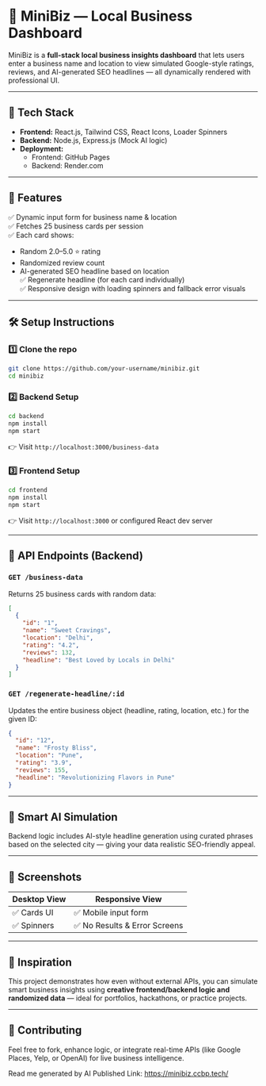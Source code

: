 
# 🚀 MiniBiz — Local Business Dashboard

MiniBiz is a **full-stack local business insights dashboard** that lets users enter a business name and location to view simulated Google-style ratings, reviews, and AI-generated SEO headlines — all dynamically rendered with professional UI.

---

## 🧩 Tech Stack

- **Frontend:** React.js, Tailwind CSS, React Icons, Loader Spinners  
- **Backend:** Node.js, Express.js (Mock AI logic)  
- **Deployment:**  
  - Frontend: GitHub Pages
  - Backend: Render.com

---

## 🎯 Features

✅ Dynamic input form for business name & location  
✅ Fetches 25 business cards per session  
✅ Each card shows:
- Random 2.0–5.0 ⭐ rating
- Randomized review count
- AI-generated SEO headline based on location  
✅ Regenerate headline (for each card individually)  
✅ Responsive design with loading spinners and fallback error visuals  

---

## 🛠 Setup Instructions

### 1️⃣ Clone the repo
```bash
git clone https://github.com/your-username/minibiz.git
cd minibiz
```

### 2️⃣ Backend Setup
```bash
cd backend
npm install
npm start
```
👉 Visit `http://localhost:3000/business-data`

### 3️⃣ Frontend Setup
```bash
cd frontend
npm install
npm start
```
👉 Visit `http://localhost:3000` or configured React dev server

---

## 🔌 API Endpoints (Backend)

### `GET /business-data`
Returns 25 business cards with random data:
```json
[
  {
    "id": "1",
    "name": "Sweet Cravings",
    "location": "Delhi",
    "rating": "4.2",
    "reviews": 132,
    "headline": "Best Loved by Locals in Delhi"
  }
]
```

### `GET /regenerate-headline/:id`
Updates the entire business object (headline, rating, location, etc.) for the given ID:
```json
{
  "id": "12",
  "name": "Frosty Bliss",
  "location": "Pune",
  "rating": "3.9",
  "reviews": 155,
  "headline": "Revolutionizing Flavors in Pune"
}
```

---

## 🤖 Smart AI Simulation

Backend logic includes AI-style headline generation using curated phrases based on the selected city — giving your data realistic SEO-friendly appeal.

---

## 📸 Screenshots

| Desktop View | Responsive View |
|--------------|------------------|
| ✅ Cards UI  | ✅ Mobile input form |
| ✅ Spinners | ✅ No Results & Error Screens |

---

## 🧠 Inspiration

This project demonstrates how even without external APIs, you can simulate smart business insights using **creative frontend/backend logic and randomized data** — ideal for portfolios, hackathons, or practice projects.

---

## 🤝 Contributing

Feel free to fork, enhance logic, or integrate real-time APIs (like Google Places, Yelp, or OpenAI) for live business intelligence.

Read me generated by AI
Published Link: https://minibiz.ccbp.tech/
